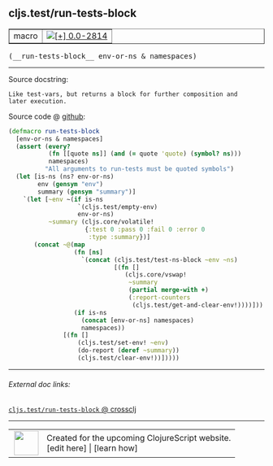 ## cljs.test/run-tests-block



 <table border="1">
<tr>
<td>macro</td>
<td><a href="https://github.com/cljsinfo/cljs-api-docs/tree/0.0-2814"><img valign="middle" alt="[+] 0.0-2814" title="Added in 0.0-2814" src="https://img.shields.io/badge/+-0.0--2814-lightgrey.svg"></a> </td>
</tr>
</table>


 <samp>
(__run-tests-block__ env-or-ns & namespaces)<br>
</samp>

---





Source docstring:

```
Like test-vars, but returns a block for further composition and
later execution.
```


Source code @ [github](https://github.com/clojure/clojurescript/blob/r3169/src/clj/cljs/test.clj#L247-L279):

```clj
(defmacro run-tests-block
  [env-or-ns & namespaces]
  (assert (every?
           (fn [[quote ns]] (and (= quote 'quote) (symbol? ns)))
           namespaces)
          "All arguments to run-tests must be quoted symbols")
  (let [is-ns (ns? env-or-ns)
        env (gensym "env")
        summary (gensym "summary")]
    `(let [~env ~(if is-ns
                   `(cljs.test/empty-env)
                   env-or-ns)
           ~summary (cljs.core/volatile!
                     {:test 0 :pass 0 :fail 0 :error 0
                      :type :summary})]
       (concat ~@(map
                  (fn [ns]
                    `(concat (cljs.test/test-ns-block ~env ~ns)
                             [(fn []
                                (cljs.core/vswap!
                                 ~summary
                                 (partial merge-with +)
                                 (:report-counters
                                  (cljs.test/get-and-clear-env!))))]))
                  (if is-ns
                    (concat [env-or-ns] namespaces)
                    namespaces))
               [(fn []
                   (cljs.test/set-env! ~env)
                   (do-report (deref ~summary))
                   (cljs.test/clear-env!))]))))
```

<!--
Repo - tag - source tree - lines:

 <pre>
clojurescript @ r3169
└── src
    └── clj
        └── cljs
            └── <ins>[test.clj:247-279](https://github.com/clojure/clojurescript/blob/r3169/src/clj/cljs/test.clj#L247-L279)</ins>
</pre>

-->

---



###### External doc links:

[`cljs.test/run-tests-block` @ crossclj](http://crossclj.info/fun/cljs.test/run-tests-block.html)<br>

---

 <table>
<tr><td>
<img valign="middle" align="right" width="48px" src="http://i.imgur.com/Hi20huC.png">
</td><td>
Created for the upcoming ClojureScript website.<br>
[edit here] | [learn how]
</td></tr></table>

[edit here]:https://github.com/cljsinfo/cljs-api-docs/blob/master/cljsdoc/cljs.test/run-tests-block.cljsdoc
[learn how]:https://github.com/cljsinfo/cljs-api-docs/wiki/cljsdoc-files

<!--

This information was too distracting to show to readers, but I'll leave it
commented here since it is helpful to:

- pretty-print the data used to generate this document
- and show how to retrieve that data



The API data for this symbol:

```clj
{:ns "cljs.test",
 :name "run-tests-block",
 :signature ["[env-or-ns & namespaces]"],
 :history [["+" "0.0-2814"]],
 :type "macro",
 :full-name-encode "cljs.test/run-tests-block",
 :source {:code "(defmacro run-tests-block\n  [env-or-ns & namespaces]\n  (assert (every?\n           (fn [[quote ns]] (and (= quote 'quote) (symbol? ns)))\n           namespaces)\n          \"All arguments to run-tests must be quoted symbols\")\n  (let [is-ns (ns? env-or-ns)\n        env (gensym \"env\")\n        summary (gensym \"summary\")]\n    `(let [~env ~(if is-ns\n                   `(cljs.test/empty-env)\n                   env-or-ns)\n           ~summary (cljs.core/volatile!\n                     {:test 0 :pass 0 :fail 0 :error 0\n                      :type :summary})]\n       (concat ~@(map\n                  (fn [ns]\n                    `(concat (cljs.test/test-ns-block ~env ~ns)\n                             [(fn []\n                                (cljs.core/vswap!\n                                 ~summary\n                                 (partial merge-with +)\n                                 (:report-counters\n                                  (cljs.test/get-and-clear-env!))))]))\n                  (if is-ns\n                    (concat [env-or-ns] namespaces)\n                    namespaces))\n               [(fn []\n                   (cljs.test/set-env! ~env)\n                   (do-report (deref ~summary))\n                   (cljs.test/clear-env!))]))))",
          :title "Source code",
          :repo "clojurescript",
          :tag "r3169",
          :filename "src/clj/cljs/test.clj",
          :lines [247 279]},
 :full-name "cljs.test/run-tests-block",
 :docstring "Like test-vars, but returns a block for further composition and\nlater execution."}

```

Retrieve the API data for this symbol:

```clj
;; from Clojure REPL
(require '[clojure.edn :as edn])
(-> (slurp "https://raw.githubusercontent.com/cljsinfo/cljs-api-docs/catalog/cljs-api.edn")
    (edn/read-string)
    (get-in [:symbols "cljs.test/run-tests-block"]))
```

-->
